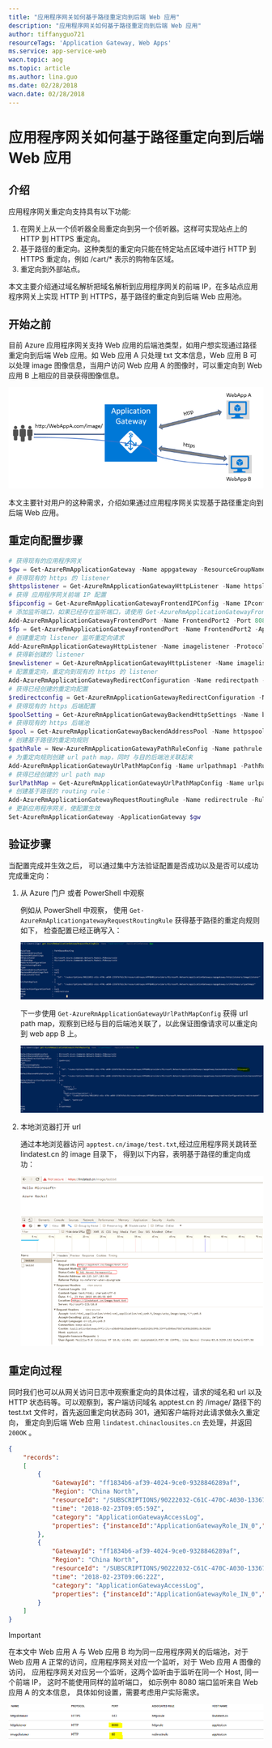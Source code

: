 ```yaml
---
title: "应用程序网关如何基于路径重定向到后端 Web 应用"
description: "应用程序网关如何基于路径重定向到后端 Web 应用"
author: tiffanyguo721
resourceTags: 'Application Gateway, Web Apps'
ms.service: app-service-web
wacn.topic: aog
ms.topic: article
ms.author: lina.guo
ms.date: 02/28/2018
wacn.date: 02/28/2018
---
```


# 应用程序网关如何基于路径重定向到后端 Web 应用

## 介绍

应用程序网关重定向支持具有以下功能:

1. 在网关上从一个侦听器全局重定向到另一个侦听器。这样可实现站点上的 HTTP 到 HTTPS 重定向。
2. 基于路径的重定向。这种类型的重定向只能在特定站点区域中进行 HTTP 到 HTTPS 重定向，例如 /cart/* 表示的购物车区域。
3. 重定向到外部站点。

本文主要介绍通过域名解析把域名解析到应用程序网关的前端 IP，在多站点应用程序网关上实现 HTTP 到 HTTPS，基于路径的重定向到后端 Web 应用池。

## 开始之前

目前 Azure 应用程序网关支持 Web 应用的后端池类型，如用户想实现通过路径重定向到后端 Web 应用。如 Web 应用 A 只处理 txt 文本信息，Web 应用 B 可以处理 image 图像信息，当用户访问 Web 应用 A 的图像时，可以重定向到 Web 应用 B 上相应的目录获得图像信息。

![01](media/aog-application-gateway-howto-redirect-to-web-apps/01.png)

本文主要针对用户的这种需求，介绍如果通过应用程序网关实现基于路径重定向到后端 Web 应用。

## 重定向配置步骤

```powershell
# 获得现有的应用程序网关
$gw = Get-AzureRmApplicationGateway -Name appgateway -ResourceGroupName APPGWRG
# 获得现有的 https 的 listener
$httpslistener = Get-AzureRmApplicationGatewayHttpListener -Name httpslistener -ApplicationGateway $gw
# 获得 应用程序网关前端 IP 配置
$fipconfig = Get-AzureRmApplicationGatewayFrontendIPConfig -Name IPconfig -ApplicationGateway $gw
# 添加监听端口，如果已经存在监听端口，请使用 Get-AzureRmApplicationGatewayFrontendPort
Add-AzureRmApplicationGatewayFrontendPort -Name FrontendPort2 -Port 8080 -ApplicationGateway $gw
$fp = Get-AzureRmApplicationGatewayFrontendPort -Name FrontendPort2 -ApplicationGateway $gw
# 创建重定向 listener 监听重定向请求
Add-AzureRmApplicationGatewayHttpListener -Name imagelistener -Protocol Http -FrontendPort $fp -FrontendIPConfiguration $fipconfig -ApplicationGateway $gw -hostname apptest.cn
# 获得新创建的 listener
$newlistener = Get-AzureRmApplicationGatewayHttpListener -Name imagelistener -ApplicationGateway $gw
# 配置重定向，重定向到现有的 https 的 listener
Add-AzureRmApplicationGatewayRedirectConfiguration -Name redirectpath -RedirectType Permanent -TargetListener $httpslistener -IncludePath $true -IncludeQueryString $true -ApplicationGateway $gw
# 获得已经创建的重定向配置
$redirectconfig = Get-AzureRmApplicationGatewayRedirectConfiguration -Name redirectpath -ApplicationGateway $gw
# 获得现有的 https 后端配置
$poolSetting = Get-AzureRmApplicationGatewayBackendHttpSettings -Name backendhttps -ApplicationGateway $gw
# 获得现有的 https 后端池
$pool = Get-AzureRmApplicationGatewayBackendAddressPool -Name httpspool -ApplicationGateway $gw
# 创建基于路径的重定向规则
$pathRule = New-AzureRmApplicationGatewayPathRuleConfig -Name pathrule -Paths "/image/*" -RedirectConfiguration $redirectconfig
# 为重定向规则创建 url path map，同时 与目的后端池关联起来
Add-AzureRmApplicationGatewayUrlPathMapConfig -Name urlpathmap1 -PathRules $pathRule -DefaultBackendAddressPool $pool -DefaultBackendHttpSettings $poolSetting -ApplicationGateway $gw
# 获得已经创建的 url path map
$urlPathMap = Get-AzureRmApplicationGatewayUrlPathMapConfig -Name urlpathmap1 -ApplicationGateway $gw
# 创建基于路径的 routing rule：
Add-AzureRmApplicationGatewayRequestRoutingRule -Name redirectrule -RuleType PathBasedRouting -HttpListener $newlistener -UrlPathMap $urlPathMap -ApplicationGateway $gw
# 更新应用程序网关，使配置生效
Set-AzureRmApplicationGateway -ApplicationGateway $gw
```

## 验证步骤

当配置完成并生效之后， 可以通过集中方法验证配置是否成功以及是否可以成功完成重定向：

1. 从 Azure 门户 或者 PowerShell 中观察

    例如从 PowerShell 中观察， 使用 `Get-AzureRmAplicationgatewayRequestRoutingRule` 获得基于路径的重定向规则如下， 检查配置已经正确写入：

    ![02](media/aog-application-gateway-howto-redirect-to-web-apps/02.png)

    下一步使用 `Get-AzureRmApplicationGatewayUrlPathMapConfig` 获得 url path map，观察到已经与目的后端池关联了，以此保证图像请求可以重定向到 web app B 上。

    ![03](media/aog-application-gateway-howto-redirect-to-web-apps/03.png)

2. 本地浏览器打开 url

    通过本地浏览器访问 `apptest.cn/image/test.txt`,经过应用程序网关跳转至 lindatest.cn 的 image 目录下， 得到以下内容，表明基于路径的重定向成功：

    ![04](media/aog-application-gateway-howto-redirect-to-web-apps/04.png)

## 重定向过程

同时我们也可以从网关访问日志中观察重定向的具体过程，请求的域名和 url 以及 HTTP 状态码等。可以观察到，客户端访问域名 apptest.cn 的 /image/ 路径下的 test.txt 文件时，首先返回重定向状态码 301，通知客户端将对此请求做永久重定向， 重定向到后端 Web 应用 `lindatest.chinaclousites.cn` 去处理，并返回 `200OK` 。

```json
{ 
    "records":
    [
        {
            "GatewayId": "ff1834b6-af39-4024-9ce0-9328846289af", 
            "Region": "China North", 
            "resourceId": "/SUBSCRIPTIONS/90222032-C61C-470C-A030-13367B7B2C36/RESOURCEGROUPS/APPGWRG/PROVIDERS/MICROSOFT.NETWORK/APPLICATIONGATEWAYS/APPGATEWAY", "operationName": "ApplicationGatewayAccess", 
            "time": "2018-02-23T09:05:59Z",
            "category": "ApplicationGatewayAccessLog",
            "properties": {"instanceId":"ApplicationGatewayRole_IN_0","clientIP":"111.xx.xx.76","clientPort":37992,"httpMethod":"GET","requestUri":"/image/test.txt","requestQuery":"-","userAgent":"Mozilla/5.0+(Windows+NT+10.0;+Win64;+x64)+AppleWebKit/537.36+(KHTML,+like+Gecko)+Chrome/63.0.3239.132+Safari/537.36","httpStatus":301,"httpVersion":"HTTP/1.1","receivedBytes":494,"sentBytes":365,"timeTaken":110,"sslEnabled":"off","host":"apptest.cn"} 
        },
        { 
            "GatewayId": "ff1834b6-af39-4024-9ce0-9328846289af",
            "Region": "China North",
            "resourceId": "/SUBSCRIPTIONS/90222032-C61C-470C-A030-13367B7B2C36/RESOURCEGROUPS/APPGWRG/PROVIDERS/MICROSOFT.NETWORK/APPLICATIONGATEWAYS/APPGATEWAY", "operationName": "ApplicationGatewayAccess", 
            "time": "2018-02-23T09:06:22Z", 
            "category": "ApplicationGatewayAccessLog", 
            "properties": {"instanceId":"ApplicationGatewayRole_IN_0","clientIP":"111.xx.xx.76","clientPort":31848,"httpMethod":"GET","requestUri":"/image/test.txt","requestQuery":"X-AzureApplicationGateway-CACHE-HIT=0&SERVER-ROUTED=LINDATEST.CHINACLOUDSITES.CN&X-AzureApplicationGateway-LOG-ID=f6b4e19d-e45d-4171-9d73-824623528d42&SERVER-STATUS=200","userAgent":"Mozilla/5.0+(Windows+NT+10.0;+Win64;+x64)+AppleWebKit/537.36+(KHTML,+like+Gecko)+Chrome/63.0.3239.132+Safari/537.36","httpStatus":200,"httpVersion":"HTTP/1.1","receivedBytes":500,"sentBytes":614,"timeTaken":143,"sslEnabled":"on","host":"lindatest.chinacloudsites.cn"} 
        }
    ]
}
```

> [!IMPORTANT] 
> 在本文中 Web 应用 A 与 Web 应用 B 均为同一应用程序网关的后端池，对于 Web 应用 A 正常的访问，应用程序网关对应一个监听，对于 Web 应用 A 图像的访问， 应用程序网关对应另一个监听，这两个监听由于监听在同一个 Host, 同一个前端 IP， 这时不能使用同样的监听端口， 如示例中 8080 端口监听来自 Web 应用 A 的文本信息， 具体如何设置，需要考虑用户实际需求。

![05](media/aog-application-gateway-howto-redirect-to-web-apps/05.png)
